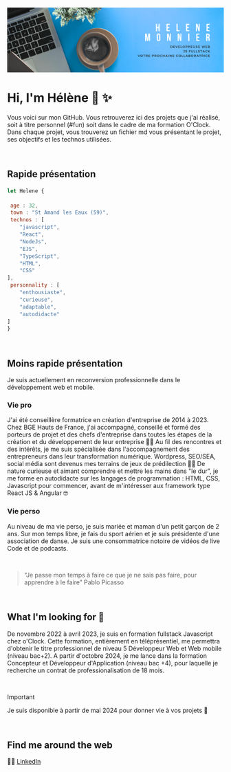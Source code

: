 


![](https://github.com/helene-monnier/helene-monnier/blob/main/banner_2024.png)

# Hi, I'm Hélène 👋 ✨

Vous voici sur mon GitHub. Vous retrouverez ici des projets que j'ai réalisé, soit à titre personnel (#fun) soit dans le cadre de ma formation O'Clock. 
Dans chaque projet, vous trouverez un fichier md vous présentant le projet, ses objectifs et les technos utilisées. 

<br>

## Rapide présentation 
```javascript
let Helene {

 age : 32,
 town : "St Amand les Eaux (59)", 
 technos : [
    "javascript",
    "React",
    "NodeJs",
    "EJS",
    "TypeScript",
    "HTML",
    "CSS"
],
 personnality : [
    "enthousiaste",
    "curieuse",
    "adaptable",
    "autodidacte"
]
}
```

<br>

## Moins rapide présentation 
Je suis actuellement en reconversion professionnelle dans le développement web et mobile. 

### Vie pro
J'ai été conseillère formatrice en création d'entreprise de 2014 à 2023. Chez BGE Hauts de France, j'ai accompagné, conseillé et formé des porteurs de projet et des chefs d'entreprise dans toutes les étapes de la création et du développement de leur entreprise 🦸🏻
Au fil des rencontres et des intérêts, je me suis spécialisée dans l'accompagnement des entrepreneurs dans leur transformation numérique. 
Wordpress, SEO/SEA, social média sont devenus mes terrains de jeux de prédilection 👩‍💻
De nature curieuse et aimant comprendre et mettre les mains dans "le dur", je me forme en autodidacte sur les langages de programmation : HTML, CSS, Javascript pour commencer, avant de m'intéresser aux framework type React JS & Angular 🤓

### Vie perso 
Au niveau de ma vie perso, je suis mariée et maman d'un petit garçon de 2 ans. Sur mon temps libre, je fais du sport aérien et je suis présidente d'une association de danse. Je suis une consommatrice notoire de vidéos de live Code et de podcasts. 

<br>

> “Je passe mon temps à faire ce que je ne sais pas faire, pour apprendre à le faire” Pablo Picasso

<br>

## What I'm looking for 🎵
De novembre 2022 à avril 2023, je suis en formation fullstack Javascript chez o'Clock. Cette formation, entièrement en téléprésentiel, me permettra d'obtenir le titre professionnel de niveau 5 Développeur Web et Web mobile (niveau bac+2). 
A partir d'octobre 2024, je me lance dans la formation Concepteur et Développeur d'Application (niveau bac +4), pour laquelle je recherche un contrat de professionalisation de 18 mois. 

<br>

> [!IMPORTANT]
> Je suis disponible à partir de mai 2024 pour donner vie à vos projets 🙌

<br>

## Find me around the web 
🙋‍♀️ <a href="https://www.linkedin.com/in/helene-monnier/"> LinkedIn </a>

<!---- 
👋 Hi, I’m @helene-monnier
- 👀 I’m interested in ...
- 🌱 I’m currently learning ...
- 💞️ I’m looking to collaborate on ...
- 📫 How to reach me ...

helene-monnier/helene-monnier is a ✨ special ✨ repository because its `README.md` (this file) appears on your GitHub profile.
You can click the Preview link to take a look at your changes.
--->
